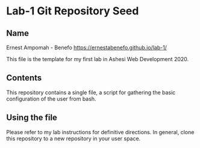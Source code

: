 # Lab-1 Git Repository Seed

## Name
Ernest Ampomah - Benefo
https://ernestabenefo.github.io/lab-1/

This file is the template for my first lab in Ashesi Web Development 2020.

## Contents

This repository contains a single file, a script for gathering the basic configuration of the user from bash.

## Using the file

Please refer to my lab instructions for definitive directions. In general, clone this repository to a new repository in your user space.
